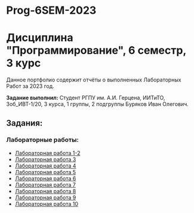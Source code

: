 # Prog-6SEM-2023
# Дисциплина "Программирование", 6 семестр, 3 курс
Данное портфолио содержит отчёты о выполненных Лабораторных Работ за 2023 год.

**Задание выполнил:** Студент РГПУ им. А.И. Герцена, ИИТиТО, 3об_ИВТ-1/20, 3 курса, 1 группы, 2 подгруппы Буряков Иван Олегович.

## Задания:

### Лабораторные работы:

* [Лабораторная работа 1-2](https://github.com/Buryackov-Ivan/Prog-6SEM-2023/blob/main/LR_1-2/Laboratory_work_1-2.md)
* [Лабораторная работа 3](https://github.com/Buryackov-Ivan/Prog-6SEM-2023/blob/main/LR_3/Laboratory_work_3.md)
* [Лабораторная работа 4](https://github.com/Buryackov-Ivan/Prog-6SEM-2023/blob/main/LR_4/Laboratory_work_4.md)
* [Лабораторная работа 5](https://github.com/Buryackov-Ivan/Prog-6SEM-2023/blob/main/LR_5/Laboratory_work_5.md)
* [Лабораторная работа 6](https://github.com/Buryackov-Ivan/Prog-6SEM-2023/blob/main/LR_6/Laboratory_work_6.md)
* [Лабораторная работа 7](https://github.com/Buryackov-Ivan/Prog-6SEM-2023/blob/main/LR_7/Laboratory_work_7.md)
* [Лабораторная работа 8](https://github.com/Buryackov-Ivan/Prog-6SEM-2023/blob/main/LR_8/Laboratory_work_8.md)
* [Лабораторная работа 9](https://github.com/Buryackov-Ivan/Prog-6SEM-2023/blob/main/LR_9/Laboratory_work_9.md)
* [Лабораторная работа 10](https://github.com/Buryackov-Ivan/Prog-6SEM-2023/blob/main/LR_10/Laboratory_work_10.md)
